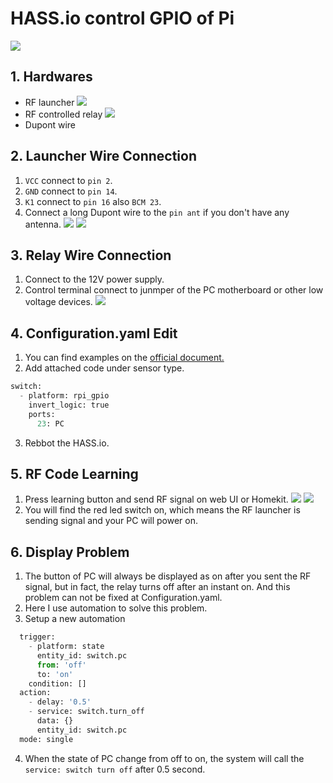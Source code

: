 # HASS.io control GPIO of Pi
  ![](https://github.com/Gry1995/Iot-Project/blob/master/HASS.io%20controll%20GPIO%20of%20Pi/GPIO.PNG)
## 1. Hardwares
  * RF launcher
  ![](https://github.com/Gry1995/Iot-Project/blob/master/HASS.io%20controll%20GPIO%20of%20Pi/IMG_3092.jpg)
  * RF controlled relay
  ![](https://github.com/Gry1995/Iot-Project/blob/master/HASS.io%20controll%20GPIO%20of%20Pi/IMG_3093.jpg)
  * Dupont wire
## 2. Launcher Wire Connection
  1. `VCC` connect to `pin 2`.
  2. `GND` connect to `pin 14`.
  3. `K1` connect to `pin 16` also `BCM 23`.
  4. Connect a long Dupont wire to the `pin ant` if you don't have any antenna.
  ![](https://github.com/Gry1995/Iot-Project/blob/master/HASS.io%20controll%20GPIO%20of%20Pi/IMG_3089.jpg)
  ![](https://github.com/Gry1995/Iot-Project/blob/master/HASS.io%20controll%20GPIO%20of%20Pi/IMG_3090.jpg)
## 3. Relay Wire Connection
  1. Connect to the 12V power supply.
  2. Control terminal connect to junmper of the PC motherboard or other low voltage devices.
  ![](https://github.com/Gry1995/Iot-Project/blob/master/HASS.io%20controll%20GPIO%20of%20Pi/IMG_3095.jpg)
## 4. Configuration.yaml Edit
  1. You can find examples on the [official document.](https://www.home-assistant.io/integrations/rpi_gpio/#switch)
  2. Add attached code under sensor type.
   ```python
   switch:
     - platform: rpi_gpio
       invert_logic: true
       ports:
         23: PC
   ```
  3. Rebbot the HASS.io.
## 5. RF Code Learning
  1. Press learning button and send RF signal on web UI or Homekit.
  ![](https://github.com/Gry1995/Iot-Project/blob/master/HASS.io%20controll%20GPIO%20of%20Pi/IMG_3091.PNG)
  ![](https://github.com/Gry1995/Iot-Project/blob/master/HASS.io%20controll%20GPIO%20of%20Pi/pc.PNG)
  2. You will find the red led switch on, which means the RF launcher is sending signal and your PC will power on.
## 6. Display Problem
  1. The button of PC will always be displayed as on after you sent the RF signal, but in fact, the relay turns off after an instant on. And this problem can not be fixed at Configuration.yaml.
  2. Here I use automation to solve this problem.
  3. Setup a new automation
  ```python
    trigger:
      - platform: state
        entity_id: switch.pc
        from: 'off'
        to: 'on'
      condition: []
    action:
      - delay: '0.5'
      - service: switch.turn_off
        data: {}
        entity_id: switch.pc
    mode: single
  ```
  4. When the state of PC change from off to on, the system will call the `service: switch turn off` after 0.5 second. 
      
